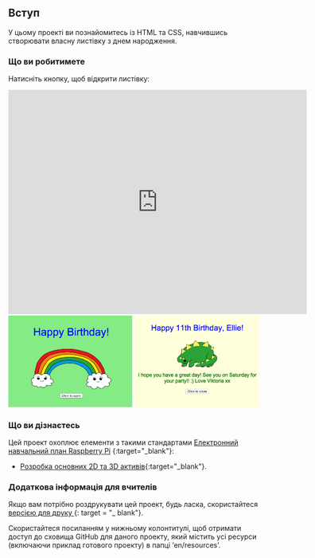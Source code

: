 ## Вступ

У цьому проекті ви познайомитесь із HTML та CSS, навчившись створювати власну листівку з днем народження.

### Що ви робитимете

Натисніть кнопку, щоб відкрити листівку:

<div class="trinket">
  <iframe src="https://trinket.io/embed/html/e996dc0380?outputOnly=true&start=result" width="600" height="450" frameborder="0" marginwidth="0" marginheight="0" allowfullscreen>
  </iframe>
  <img src="images/birthday-final.png">
</div>

### Що ви дізнаєтесь

Цей проект охоплює елементи з такими стандартами [Електронний навчальний план Raspberry Pi](http://rpf.io/curriculum) {:target="_blank"}:

+ [Розробка основних 2D та 3D активів](https://www.raspberrypi.org/curriculum/design/creator){:target="_blank"}.

### Додаткова інформація для вчителів

Якщо вам потрібно роздрукувати цей проект, будь ласка, скористайтеся [ версією для друку ](https://projects.raspberrypi.org/en/projects/happy-birthday/print) {: target = "_ blank"}.

Скористайтеся посиланням у нижньому колонтитулі, щоб отримати доступ до сховища GitHub для даного проекту, який містить усі ресурси (включаючи приклад готового проекту) в папці ‘en/resources’.